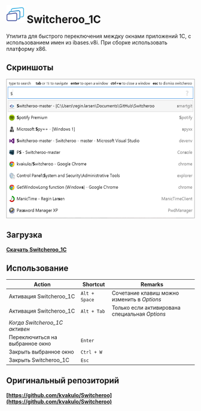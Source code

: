 <img src="logo.png" alt="Switcheroo" width="48px" height="48px"> Switcheroo_1C
==========

Утилита для быстрого переключения междку окнами приложений 1С, с использованием имен из ibases.v8i.
При сборке использовать платформу x86.

## Скриншоты

<img src="screenshot.png" alt="Screenshot of Switcheroo in action" width="540px" height="372px">


Загрузка
--------

**[Скачать Switcheroo_1C](https://github.com/WizaXxX/Switcheroo_1C/releases)**


Использование
-----

Action                               | Shortcut        | Remarks
------------------------------------ | --------------- | ----------
Активация Switcheroo_1C              | `Alt + Space`   | Сочетание клавиш можно изменить в _Options_
Активация Switcheroo_1C              | `Alt + Tab`     | Только если активирована специальная _Options_
_Когда Switcheroo_1C активен_        |                 |
Переключиться на выбранное окно      | `Enter`         |
Закрыть выбранное окно               | `Ctrl + W`      |
Закрыть Switcheroo_1C                | `Esc`           |



## Оригинальный репозиторий
**[https://github.com/kvakulo/Switcheroo](https://github.com/kvakulo/Switcheroo)**

